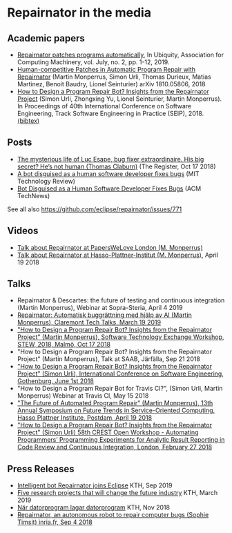 # Repairnator in the media

## Academic papers


* [Repairnator patches programs automatically](https://ubiquity.acm.org/article.cfm?id=3349589), In Ubiquity, Association for Computing Machinery, vol. July, no. 2, pp. 1-12, 2019. 
* [Human-competitive Patches in Automatic Program Repair with Repairnator](http://arxiv.org/abs/1810.05806v1) (Martin Monperrus, Simon Urli, Thomas Durieux, Matias Martinez, Benoit Baudry, Lionel Seinturier) arXiv 1810.05806, 2018
* [How to Design a Program Repair Bot? Insights from the Repairnator Project](https://hal.archives-ouvertes.fr/hal-01691496/document) (Simon Urli, Zhongxing Yu, Lionel Seinturier, Martin Monperrus). In Proceedings of 40th International Conference on Software Engineering, Track Software Engineering in Practice (SEIP), 2018. [(bibtex)](https://www.monperrus.net/martin/bibtexbrowser.php?key=urli%3Ahal-01691496&bib=monperrus.bib)

## Posts

* [The mysterious life of Luc Esape, bug fixer extraordinaire. His big secret? He’s not human (Thomas Claburn)](https://www.theregister.co.uk/2018/10/17/luc_esape_bug_fixer/) (The Register, Oct 17 2018)
* [A bot disguised as a human software developer fixes bugs](https://www.technologyreview.com/s/612336/a-bot-disguised-as-a-human-software-developer-fixes-bugs/) (MIT Technology Review)
* [Bot Disguised as a Human Software Developer Fixes Bugs](https://technews.acm.org/archives.cfm?fo=2018-10-oct/oct-26-2018.html) (ACM TechNews)

See all also <https://github.com/eclipse/repairnator/issues/771>

## Videos

* [Talk about Repairnator at PapersWeLove London (M. Monperrus)](https://www.youtube.com/watch?v=ixQU22ufZNs)
* [Talk about Repairnator at Hasso-Plattner-Institut (M. Monperrus)](https://hal.inria.fr/hal-01691496/document), April 19 2018

## Talks

* Repairnator & Descartes: the future of testing and continuous integration (Martin Monperrus), Webinar at Sopra-Steria, April 4 2019
* [Repairnator: Automatisk buggrättning med hjälp av AI (Martin Monperrus), Claremont Tech Talks, March 19 2019](https://www.meetup.com/Claremont-Tech-Labs/events/259387546/)
* ["How to Design a Program Repair Bot? Insights from the Repairnator Project" (Martin Monperrus), Software Technology Exchange Workshop, STEW, 2018, Malmö, Oct 17 2018](https://www.swedsoft.se/event/stew-2018/)
* "How to Design a Program Repair Bot? Insights from the Repairnator Project" (Martin Monperrus), Talk at SAAB, Järfälla, Sep 21 2018
* ["How to Design a Program Repair Bot? Insights from the Repairnator Project" (Simon Urli), International Conference on Software Engineering, Gothenburg, June 1st 2018](https://www.icse2018.org/program/program-icse-2018)
* "How to Design a Program Repair Bot for Travis CI?", (Simon Urli, Martin Monperrus) Webinar at Travis CI, May 15 2018
* ["The Future of Automated Program Repair" (Martin Monperrus), 13th Annual Symposium on Future Trends in Service-Oriented Computing, Hasso Plattner Institute, Postdam, April 19 2018](https://hpi.de/veranstaltungen/wissenschaftliche-konferenzen/research-school/2018/symposium-on-future-trends-in-service-oriented-computing.html)
* ["How to Design a Program Repair Bot? Insights from the Repairnator Project" (Simon Urli) 58th CREST Open Workshop - Automating Programmers’ Programming Experiments for Analytic Result Reporting in Code Review and Continuous Integration, London, February 27 2018](http://crest.cs.ucl.ac.uk/cow/58/)

## Press Releases

* [Intelligent bot Repairnator joins Eclipse](https://www.kth.se/en/eecs/nyheter/intelligent-bot-repairnator-joins-eclipse-1.927120) KTH, Sep 2019
* [Five research projects that will change the future industry](https://www.kth.se/en/eecs/nyheter/fem-projekt-som-kommer-forandra-framtidens-industri-1.889692) KTH, March 2019
* [När datorprogram lagar datorprogram](https://www.kth.se/forskning/artiklar/nar-datorprogram-lagar-datorprogram-1.855653) KTH, Nov 2018
* [Repairnator, an autonomous robot to repair computer bugs (Sophie Timsit) inria.fr, Sep 4 2018](https://www.inria.fr/en/centre/lille/news/repairnator-an-autonomous-robot-to-repair-computer-bugs)

